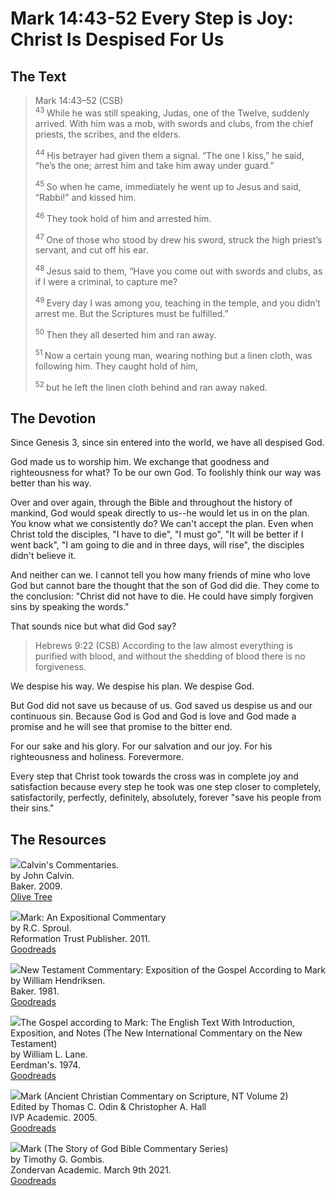 # Mark 14:43-52 Every Step is Joy: Christ Is Despised For Us

## The Text

>Mark 14:43–52 (CSB)  
><sup> 43 </sup> While he was still speaking, Judas, one of the Twelve, suddenly arrived. With him was a mob, with swords and clubs, from the chief priests, the scribes, and the elders. 
>
><sup> 44 </sup> His betrayer had given them a signal. “The one I kiss,” he said, “he’s the one; arrest him and take him away under guard.” 
>
><sup> 45 </sup> So when he came, immediately he went up to Jesus and said, “Rabbi!” and kissed him. 
>
><sup> 46 </sup> They took hold of him and arrested him. 
>
><sup> 47 </sup> One of those who stood by drew his sword, struck the high priest’s servant, and cut off his ear. 
>
><sup> 48 </sup> Jesus said to them, “Have you come out with swords and clubs, as if I were a criminal, to capture me? 
>
><sup> 49 </sup> Every day I was among you, teaching in the temple, and you didn’t arrest me. But the Scriptures must be fulfilled.” 
>
><sup> 50 </sup> Then they all deserted him and ran away. 
>
><sup> 51 </sup> Now a certain young man, wearing nothing but a linen cloth, was following him. They caught hold of him, 
>
><sup> 52 </sup> but he left the linen cloth behind and ran away naked.

## The Devotion

Since Genesis 3, since sin entered into the world, we have all despised God.

God made us to worship him. We exchange that goodness and righteousness for what? To be our own God. To foolishly think our way was better than his way.

Over and over again, through the Bible and throughout the history of mankind, God would speak directly to us--he would let us in on the plan. You know what we consistently do? We can't accept the plan. Even when Christ told the disciples, "I have to die", "I must go", "It will be better if I went back", "I am going to die and in three days, will rise", the disciples didn't believe it.

And neither can we. I cannot tell you how many friends of mine who love God but cannot bare the thought that the son of God did die. They come to the conclusion: "Christ did not have to die. He could have simply forgiven sins by speaking the words."

That sounds nice but what did God say?

>Hebrews 9:22 (CSB) According to the law almost everything is purified with blood, and without the shedding of blood there is no forgiveness.

We despise his way. We despise his plan. We despise God.

But God did not save us because of us. God saved us despise us and our continuous sin. Because God is God and God is love and God made a promise and he will see that promise to the bitter end.

For our sake and his glory. For our salvation and our joy. For his righteousness and holiness. Forevermore.

Every step that Christ took towards the cross was in complete joy and satisfaction because every step he took was one step closer to completely, satisfactorily, perfectly, definitely, absolutely, forever "save his people from their sins."

## The Resources

<p style="clear:both;">

<img src="/images/commentary-calvin-set-portrait.jpg">Calvin's Commentaries.  
by John Calvin.  
Baker. 2009.  
[Olive Tree](https://www.olivetree.com/store/product.php?productid=17517)

<p style="clear:both;">

<img src="/images/commentary-mark-sproul.jpg">Mark: An Expositional Commentary  
by R.C. Sproul.  
Reformation Trust Publisher. 2011.  
[Goodreads](https://www.goodreads.com/book/show/13329901-mark?ac=1&from_search=true&qid=AjPCOwNAXj&rank=1)

<p style="clear:both;">

<img src="/images/commentary-mark-hendriksen.jpg">New Testament Commentary: Exposition of the Gospel According to Mark  
by William Hendriksen.  
Baker. 1981.  
[Goodreads](https://www.goodreads.com/book/show/2365098.Mark)

<p style="clear:both;">

<img src="/images/commentary-mark-lane.jpg">The Gospel according to Mark: The English Text With Introduction, Exposition, and Notes (The New International Commentary on the New Testament)  
by William L. Lane.  
Eerdman's. 1974.  
[Goodreads](https://www.goodreads.com/book/show/978619.The_Gospel_of_Mark?from_search=true&from_srp=true&qid=UOUMUiJ7z4&rank=2)

<p style="clear:both;">

<img src="/images/commentary-mark-oden.jpg">Mark (Ancient Christian Commentary on Scripture, NT Volume 2)  
Edited by Thomas C. Odin & Christopher A. Hall  
IVP Academic. 2005.  
[Goodreads](https://www.goodreads.com/book/show/33015669-mark)

<p style="clear:both;">

<img src="/images/commentary-mark-gombis.jpg">Mark (The Story of God Bible Commentary Series)  
by Timothy G. Gombis.   
Zondervan Academic. March 9th 2021.  
[Goodreads](https://www.goodreads.com/book/show/54287613-mark)

<p style="clear:both;">
